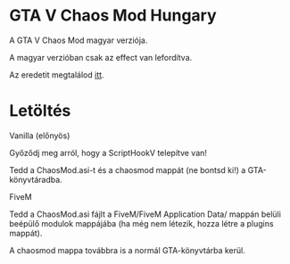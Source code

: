 # GTA V Chaos Mod Hungary
A GTA V Chaos Mod magyar verziója.

A magyar verzióban csak az effect van lefordítva.

Az eredetit megtalálod [itt](https://www.gta5-mods.com/scripts/chaos-mod-v-beta).

# Letöltés
Vanilla (előnyös)

Győződj meg arról, hogy a ScriptHookV telepítve van!

Tedd a ChaosMod.asi-t és a chaosmod mappát (ne bontsd ki!) a GTA-könyvtáradba.

FiveM

Tedd a ChaosMod.asi fájlt a FiveM/FiveM Application Data/ mappán belüli beépülő modulok mappájába (ha még nem létezik, hozza létre a plugins mappát).

A chaosmod mappa továbbra is a normál GTA-könyvtárba kerül.
